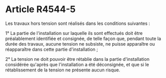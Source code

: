 # Article R4544-5

Les travaux hors tension sont réalisés dans les conditions suivantes : 

1° La partie de l'installation sur laquelle ils sont effectués doit être préalablement identifiée et consignée, de telle façon que, pendant toute la durée des travaux, aucune tension ne subsiste, ne puisse apparaître ou réapparaître dans cette partie d'installation ; 

2° La tension ne doit pouvoir être rétablie dans la partie d'installation considérée qu'après que l'installation a été déconsignée, et que si le rétablissement de la tension ne présente aucun risque.